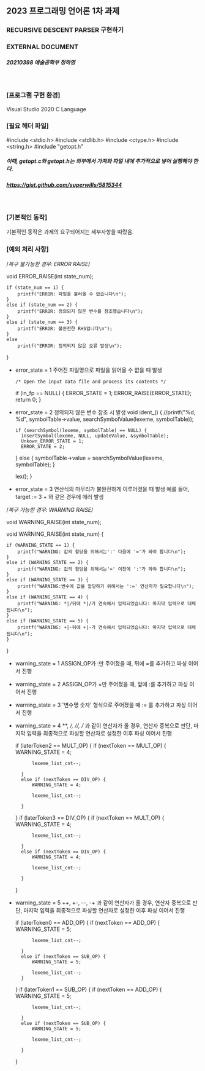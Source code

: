 ## 2023 프로그래밍 언어론 1차 과제
### RECURSIVE DESCENT PARSER 구현하기
### EXTERNAL DOCUMENT

##### 20210398 예술공학부 정하영    
</br>

### [프로그램 구현 환경]
Visual Studio 2020
C Language 
</br>
### [필요 헤더 파일]
#include <stdio.h>
#include <stdlib.h>
#include <ctype.h>
#include <string.h>
#include "getopt.h"
</br>

##### 이때, getopt.c와 getopt.h는 외부에서 가져와 파일 내에 추가적으로 넣어 실행해야 한다.
##### *https://gist.github.com/superwills/5815344*
</br>

### [기본적인 동작]
기본적인 동작은 과제의 요구되어지는 세부사항을 따랐음.

### [예외 처리 사항]

/*복구 불가능한 경우: ERROR RAISE*/

void ERROR_RAISE(int state_num);

    if (state_num == 1) {
        printf("ERROR: 파일을 불러올 수 없습니다\n");
    }
    else if (state_num == 2) {
        printf("ERROR: 정의되지 않은 변수를 참조했습니다\n");
    }
    else if (state_num == 3) {
        printf("ERROR: 불완전한 RHS입니다\n");
    }
    else
        printf("ERROR: 정의되지 않은 오류 발생\n");
}

- error_state = 1
  주어진 파일명으로 파일을 읽어올 수 없을 때 발생
  
      /* Open the input data file and process its contents */
    if (in_fp == NULL) {
        ERROR_STATE = 1;
        ERROR_RAISE(ERROR_STATE);
        return 0;
    }
  
- error_state = 2
  정의되지 않은 변수 참조 시 발생
  void ident_() {
    //printf("%d, %d", symbolTable->value, searchSymbolValue(lexeme, symbolTable));
  
      if (searchSymbol(lexeme, symbolTable) == NULL) {
        insertSymbol(lexeme, NULL, updateValue, &symbolTable);
        Unkown_ERROR_STATE = 1;
        ERROR_STATE = 2;
    }
    else {
        symbolTable->value = searchSymbolValue(lexeme, symbolTable);
    }
    
    lex();
}
  
- error_state = 3
  연산식의 마무리가 불완전하게 이루어졌을 때 발생
  예를 들어,
  target := 3 +
  와 같은 경우에 에러 발생

/*복구 가능한 경우: WARNING RAISE*/


void WARNING_RAISE(int state_num);

void WARNING_RAISE(int state_num) {

    if (WARNING_STATE == 1) {
        printf("WARNING: 값의 할당을 위해서는':' 다음에 '='가 와야 합니다\n");
    }
    else if (WARNING_STATE == 2) {
        printf("WARNING: 값의 할당을 위해서는'=' 이전에 ':'가 와야 합니다\n");
    }
    else if (WARNING_STATE == 3) {
        printf("WARNING:변수에 값을 할당하기 위해서는 ':=' 연산자가 필요합니다\n");
    }
    else if (WARNING_STATE == 4) {
        printf("WARNING: *|/뒤에 *|/가 연속해서 입력되었습니다: 마지막 입력으로 대체됩니다\n");
    }
    else if (WARNING_STATE == 5) {
        printf("WARNING: +|-뒤에 +|-가 연속해서 입력되었습니다: 마지막 입력으로 대체됩니다\n");
    }
}

- warning_state = 1
    ASSIGN_OP가 :만 주어졌을 때, 뒤에 =를 추가하고 파싱 이어서 진행
  
- warning_state = 2
  ASSIGN_OP가 =만 주어졌을 때, 앞에 :를 추가하고 파싱 이어서 진행
  
- warning_state = 3
  '변수명 숫자' 형식으로 주어졌을 때 := 를 추가하고 파싱 이어서 진행
  
- warning_state = 4
    **, */, //, /* 과 같이 연산자가 올 경우, 연산자 중복으로 판단, 마지막 입력을 최종적으로 파싱할 연산자로 설정한 이후 파싱 이어서 진행

    if (laterToken2 == MULT_OP) {
        if (nextToken == MULT_OP) {
            WARNING_STATE = 4;

            lexeme_list_cnt--;

        }
        else if (nextToken == DIV_OP) {
            WARNING_STATE = 4;

            lexeme_list_cnt--;

        }
    }
    if (laterToken3 == DIV_OP) {
        if (nextToken == MULT_OP) {
            WARNING_STATE = 4;

            lexeme_list_cnt--;

        }
        else if (nextToken == DIV_OP) {
            WARNING_STATE = 4;

            lexeme_list_cnt--;

        }
    }
  
- warning_state = 5
  ++, +-, --, -+ 과 같이 연산자가 올 경우, 연산자 중복으로 판단, 마지막 입력을 최종적으로 파싱할 연산자로 설정한 이후 파싱 이어서 진행

    if (laterToken0 == ADD_OP) {
        if (nextToken == ADD_OP) {
            WARNING_STATE = 5;

            lexeme_list_cnt--;

        }
        else if (nextToken == SUB_OP) {
            WARNING_STATE = 5;

            lexeme_list_cnt--;
        }
    }
     if (laterToken1 == SUB_OP) {
        if (nextToken == ADD_OP) {
            WARNING_STATE = 5;

            lexeme_list_cnt--;

        }
        else if (nextToken == SUB_OP) {
            WARNING_STATE = 5;

            lexeme_list_cnt--;

        }
    }
